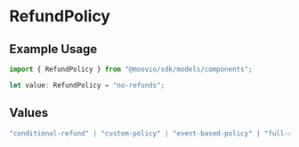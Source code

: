 # RefundPolicy

## Example Usage

```typescript
import { RefundPolicy } from "@moovio/sdk/models/components";

let value: RefundPolicy = "no-refunds";
```

## Values

```typescript
"conditional-refund" | "custom-policy" | "event-based-policy" | "full-refund-extended-window" | "full-refund-within-30-days" | "no-refunds" | "partial-refund" | "prorated-refund" | "store-credit-only"
```